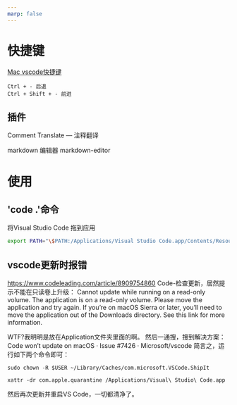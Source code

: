 ```yaml
---
marp: false
---
```


# 快捷键

[Mac vscode快捷键](https://segmentfault.com/a/1190000012811886)

```node
Ctrl + - 后退
Ctrl + Shift + - 前进
```

## 插件

Comment Translate — 注释翻译

markdown 编辑器 markdown-editor

# 使用

## 'code .'命令

将Visual Studio Code 拖到应用

```bash
export PATH="\$PATH:/Applications/Visual Studio Code.app/Contents/Resources/app/bin"
```

## vscode更新时报错

https://www.codeleading.com/article/8909754860
Code-检查更新，居然提示不能在只读卷上升级：
Cannot update while running on a read-only volume. The application is on a read-only volume. Please move the application and try again. If you’re on macOS Sierra or later, you’ll need to move the application out of the Downloads directory. See this link for more information.

WTF?我明明是放在Application文件夹里面的啊。
然后一通搜，搜到解决方案：Code won’t update on macOS · Issue #7426 · Microsoft/vscode
简言之，运行如下两个命令即可：

```
sudo chown -R $USER ~/Library/Caches/com.microsoft.VSCode.ShipIt

xattr -dr com.apple.quarantine /Applications/Visual\ Studio\ Code.app
```

然后再次更新并重启VS Code，一切都清净了。
